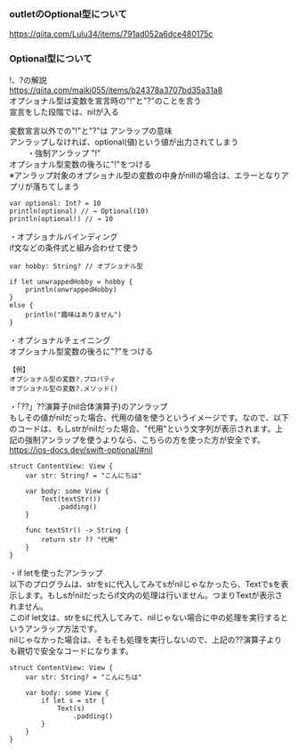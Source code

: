 ### outletのOptional型について
https://qiita.com/Lulu34/items/791ad052a6dce480175c  

### Optional型について

!、?の解説  
https://qiita.com/maiki055/items/b24378a3707bd35a31a8  
オプショナル型は変数を宣言時の"!"と"?"のことを言う  
宣言をした段階では、nilが入る  
  
変数宣言以外での"!"と"?"は アンラップの意味  
アンラップしなければ、optional(値)という値が出力されてしまう  
　　
・強制アンラップ "!"  
オプショナル型変数の後ろに"!"をつける  
※アンラップ対象のオプショナル型の変数の中身がnillの場合は、エラーとなりアプリが落ちてしまう  
```
var optional: Int? = 10
println(optional) // → Optional(10)
println(optional!) // → 10
```
  
・オプショナルバインディング  
if文などの条件式と組み合わせて使う  
```
var hobby: String? // オプショナル型

if let unwrappedHobby = hobby {
    println(unwrappedHobby)
}
else {
    println("趣味はありません")
}
```
・オプショナルチェイニング  
オプショナル型変数の後ろに"?"をつける  
```
【例】
オプショナル型の変数?.プロパティ
オプショナル型の変数?.メソッド()
```
  
・「??」??演算子(nil合体演算子)のアンラップ  
もしその値がnilだった場合、代用の値を使うというイメージです。なので、以下のコードは、もしstrがnilだった場合、"代用"という文字列が表示されます。上記の強制アンラップを使うよりなら、こちらの方を使った方が安全です。  
https://ios-docs.dev/swift-optional/#nil  
```
struct ContentView: View {
    var str: String? = "こんにちは"
    
    var body: some View {
        Text(textStr())
            .padding()
    }
    
    func textStr() -> String {
        return str ?? "代用"
    }
}
```  
  
・if letを使ったアンラップ  
以下のプログラムは、strをsに代入してみてsがnilじゃなかったら、Textでsを表示します。もしsがnilだったらif文内の処理は行いません。つまりTextが表示されません。  
このif let文は、strをsに代入してみて、nilじゃない場合に中の処理を実行するというアンラップ方法です。  
nilじゃなかった場合は、そもそも処理を実行しないので、上記の??演算子よりも親切で安全なコードになります。  
```
struct ContentView: View {
    var str: String? = "こんにちは"
    
    var body: some View {
        if let s = str {
            Text(s)
                .padding()
        }
    }
}
```